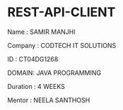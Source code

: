 # REST-API-CLIENT
Name : SAMIR MANJHI

Company : CODTECH IT SOLUTIONS

ID : CT04DG1268

DOMAIN: JAVA PROGRAMMING

Duration : 4 WEEKS

Mentor : NEELA SANTHOSH
